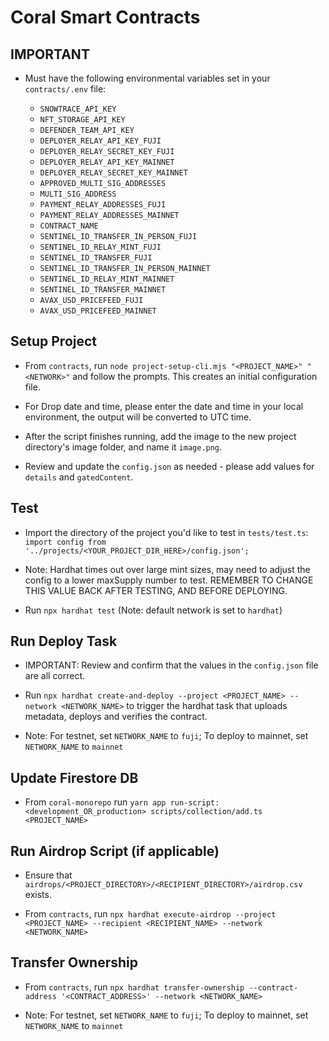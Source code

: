 # Coral Smart Contracts

## IMPORTANT

- Must have the following environmental variables set in your `contracts/.env` file:

  - `SNOWTRACE_API_KEY`
  - `NFT_STORAGE_API_KEY`
  - `DEFENDER_TEAM_API_KEY`
  - `DEPLOYER_RELAY_API_KEY_FUJI`
  - `DEPLOYER_RELAY_SECRET_KEY_FUJI`
  - `DEPLOYER_RELAY_API_KEY_MAINNET`
  - `DEPLOYER_RELAY_SECRET_KEY_MAINNET`
  - `APPROVED_MULTI_SIG_ADDRESSES`
  - `MULTI_SIG_ADDRESS`
  - `PAYMENT_RELAY_ADDRESSES_FUJI`
  - `PAYMENT_RELAY_ADDRESSES_MAINNET`
  - `CONTRACT_NAME`
  - `SENTINEL_ID_TRANSFER_IN_PERSON_FUJI`
  - `SENTINEL_ID_RELAY_MINT_FUJI`
  - `SENTINEL_ID_TRANSFER_FUJI`
  - `SENTINEL_ID_TRANSFER_IN_PERSON_MAINNET`
  - `SENTINEL_ID_RELAY_MINT_MAINNET`
  - `SENTINEL_ID_TRANSFER_MAINNET`
  - `AVAX_USD_PRICEFEED_FUJI`
  - `AVAX_USD_PRICEFEED_MAINNET`

## Setup Project

- From `contracts`, run `node project-setup-cli.mjs "<PROJECT_NAME>" "<NETWORK>"` and follow the prompts. This creates an initial configuration file.

- For Drop date and time, please enter the date and time in your local environment, the output will be converted to UTC time.

- After the script finishes running, add the image to the new project directory's image folder, and name it `image.png`.

- Review and update the `config.json` as needed - please add values for `details` and `gatedContent`.

## Test

- Import the directory of the project you'd like to test in `tests/test.ts`: `import config from '../projects/<YOUR_PROJECT_DIR_HERE>/config.json';`

- Note: Hardhat times out over large mint sizes, may need to adjust the config to a lower maxSupply number to test. REMEMBER TO CHANGE THIS VALUE BACK AFTER TESTING, AND BEFORE DEPLOYING.

- Run `npx hardhat test` (Note: default network is set to `hardhat`)

## Run Deploy Task

- IMPORTANT: Review and confirm that the values in the `config.json` file are all correct.

- Run `npx hardhat create-and-deploy --project <PROJECT_NAME> --network <NETWORK_NAME>` to trigger the hardhat task that uploads metadata, deploys and verifies the contract.

- Note: For testnet, set `NETWORK_NAME` to `fuji`; To deploy to mainnet, set `NETWORK_NAME` to `mainnet`

## Update Firestore DB

- From `coral-monorepo` run `yarn app run-script:<development_OR_production> scripts/collection/add.ts <PROJECT_NAME>`

## Run Airdrop Script (if applicable)

- Ensure that `airdrops/<PROJECT_DIRECTORY>/<RECIPIENT_DIRECTORY>/airdrop.csv` exists.

- From `contracts`, run `npx hardhat execute-airdrop --project <PROJECT_NAME> --recipient <RECIPIENT_NAME> --network <NETWORK_NAME>`

## Transfer Ownership

- From `contracts`, run `npx hardhat transfer-ownership --contract-address '<CONTRACT_ADDRESS>' --network <NETWORK_NAME>`

- Note: For testnet, set `NETWORK_NAME` to `fuji`; To deploy to mainnet, set `NETWORK_NAME` to `mainnet`

